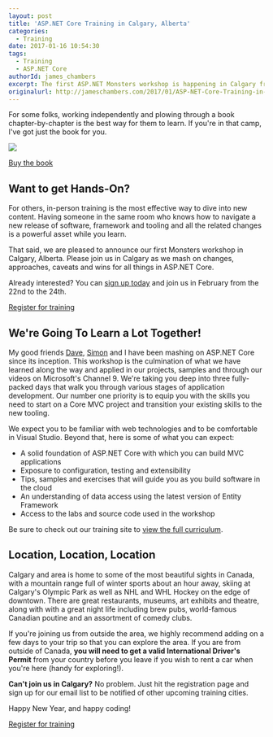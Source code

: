 ```yaml
---
layout: post
title: 'ASP.NET Core Training in Calgary, Alberta'
categories:
  - Training
date: 2017-01-16 10:54:30
tags:
  - Training
  - ASP.NET Core
authorId: james_chambers
excerpt: The first ASP.NET Monsters workshop is happening in Calgary from Feb 22-24, 2017. Attendance is mandatory
originalurl: http://jameschambers.com/2017/01/ASP-NET-Core-Training-in-Calgary-AB/
---
```


For some folks, working independently and plowing through a book chapter-by-chapter is the best way for them to learn. If you're in that camp, I've got just the book for you.

[![](https://jcblogimages.blob.core.windows.net:443/img/2017/aspnetcore_book.png)](http://click.linksynergy.com/link?id=hKA2dsKjtSk&offerid=145238.2497285&type=2&murl=http%3A%2F%2Fwww.informit.com%2Ftitle%2F9781509304066)
<p class="article-more-link">
    <a href="http://click.linksynergy.com/link?id=hKA2dsKjtSk&offerid=145238.2497285&type=2&murl=http%3A%2F%2Fwww.informit.com%2Ftitle%2F9781509304066">Buy the book</a>
</p>

## Want to get Hands-On?

For others, in-person training is the most effective way to dive into new content. Having someone in the same room who knows how to navigate a new release of software, framework and tooling and all the related changes is a powerful asset while you learn.

That said, we are pleased to announce our first Monsters workshop in Calgary, Alberta. Please join us in Calgary as we mash on changes, approaches, caveats and wins for all things in ASP.NET Core.

Already interested? You can [sign up today](https://training.aspnetmonsters.com) and join us in February from the 22nd to the 24th.
<p class="article-more-link">
    <a href="https://training.aspnetmonsters.com">Register for training</a>
</p>

## We're Going To Learn a Lot Together!

My good friends [Dave](https://twitter.com/dave_paquette), [Simon](https://twitter.com/stimms) and I have been mashing on ASP.NET Core since its inception. This workshop is the culmination of what we have learned along the way and applied in our projects, samples and through our videos on Microsoft's Channel 9. We're taking you deep into three fully-packed days that walk you through various stages of application development. Our number one priority is to equip you with the skills you need to start on a Core MVC project and transition your existing skills to the new tooling.

We expect you to be familiar with web technologies and to be comfortable in Visual Studio. Beyond that, here is some of what you can expect:

- A solid foundation of ASP.NET Core with which you can build MVC applications
- Exposure to configuration, testing and extensibility
- Tips, samples and exercises that will guide you as you build software in the cloud
- An understanding of data access using the latest version of Entity Framework
- Access to the labs and source code used in the workshop

Be sure to check out our training site to [view the full curriculum](https://training.aspnetmonsters.com).

## Location, Location, Location

Calgary and area is home to some of the most beautiful sights in Canada, with a mountain range full of winter sports about an hour away, skiing at Calgary's Olympic Park as well as NHL and WHL Hockey on the edge of downtown. There are great restaurants, museums, art exhibits and theatre, along with with a great night life including brew pubs, world-famous Canadian poutine and an assortment of comedy clubs.

If you're joining us from outside the area, we highly recommend adding on a few days to your trip so that you can explore the area. If you are from outside of Canada, <b>you will need to get a valid International Driver's Permit</b> from your country before you leave if you wish to rent a car when you're here (handy for exploring!).

<b>Can't join us in Calgary?</b> No problem. Just hit the registration page and sign up for our email list to be notified of other upcoming training cities.

Happy New Year, and happy coding!

<p class="article-more-link">
    <a href="https://training.aspnetmonsters.com">Register for training</a>
</p>
